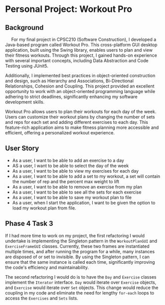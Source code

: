 # Personal Project: Workout Pro

## Background

&nbsp;&nbsp;&nbsp;&nbsp; For my final project in CPSC210 (Software Construction), I developed a Java-based program called Workout Pro. This cross-platform GUI desktop application, built using the Swing library, enables users to plan and view their fitness workouts. Through this project, I gained hands-on experience with several important concepts, including Data Abstraction and Code Testing using JUnit5.

Additionally, I implemented best practices in object-oriented construction and design, such as Hierarchy and Associations, Bi-Directional Relationships, Cohesion and Coupling. This project provided an excellent opportunity to work with an object-oriented programming language while adhering to strict deadlines, significantly enhancing my software development skills.

Workout Pro allows users to plan their workouts for each day of the week. Users can customize their workout plans by changing the number of sets and reps for each set and adding different exercises to each day. This feature-rich application aims to make fitness planning more accessible and efficient, offering a personalized workout experience.


## User Story

- As a user, I want to be able to add an exercise to a day
- AS a user, I want to be able to select the day of the week
- As a user, I want to be able to view my exercises for each day
- As a user, I want to be able to add a set to my workout, a set will contain the number of rep and the percent 
max weight to lift
- As a user, I want to be able to remove an exercise from my plan
- As a user, I want to be able to see all the sets for each exercise
- As a user, I want to be able to save my workout plan to file
- As a user, when I start the application, I want to be given the option to load my workout plan from file.

## Phase 4 Task 3

If I had more time to work on my project, the first refactoring I would undertake is implementing the Singleton pattern in the `WorkoutPlanGUI` and `ExerciseFrameGUI` classes. Currently, these two frames are instantiated multiple times, and after running the program for a while, many instances are disposed of or set to invisible. By using the Singleton pattern, I can ensure that the same instance is called each time, significantly improving the code's efficiency and maintainability.

The second refactoring I would do is to have the `Day` and `Exercise` classes implement the `Iterator` interface. `Day` would iterate over `Exercise` objects, and `Exercise` would iterate over `Set` objects. This change would reduce the coupling in my code and eliminate the need for lengthy `for-each` loops to access the `Exercises` and `Sets` lists.
